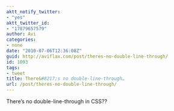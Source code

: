 ```yaml
---
aktt_notify_twitter:
- "yes"
aktt_twitter_id:
- "17879657579"
author: Avi
categories:
- none
date: "2010-07-06T12:36:08Z"
guid: http://aviflax.com/post/theres-no-double-line-through/
id: 1093
tags:
- tweet
title: There&#8217;s no double-line-through…
url: /post/theres-no-double-line-through/
---
```

There&#8217;s no double-line-through in CSS??